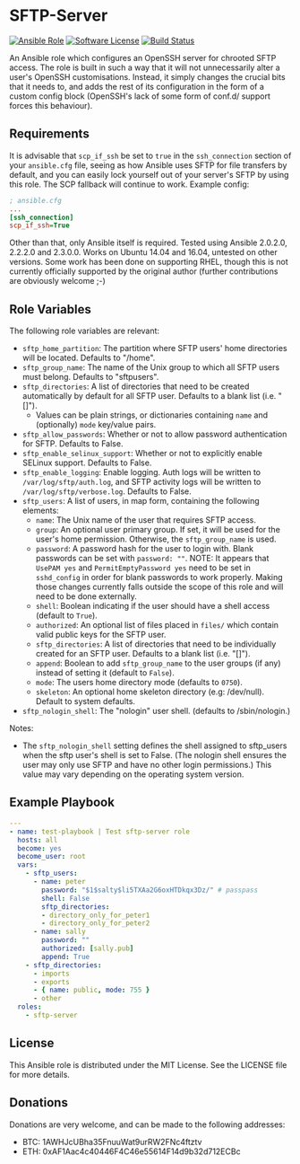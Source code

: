 # SFTP-Server

[![Ansible Role](https://img.shields.io/ansible/role/991.svg)](https://galaxy.ansible.com/johanmeiring/sftp-server/) [![Software License](https://img.shields.io/badge/License-MIT-orange.svg?style=flat-round)](https://github.com/johanmeiring/awesomeminer-go-sdk/blob/master/LICENSE) [![Build Status](https://travis-ci.org/johanmeiring/ansible-sftp.svg?branch=master)](https://travis-ci.org/johanmeiring/ansible-sftp)

An Ansible role which configures an OpenSSH server for chrooted SFTP access.  The role is built in such a way that it will not unnecessarily alter a user's OpenSSH customisations.  Instead, it simply changes the crucial bits that it needs to, and adds the rest of its configuration in the form of a custom config block (OpenSSH's lack of some form of conf.d/ support forces this behaviour).

## Requirements

It is advisable that `scp_if_ssh` be set to `true` in the `ssh_connection` section of your `ansible.cfg` file, seeing as how Ansible uses SFTP for file transfers by default, and you can easily lock yourself out of your server's SFTP by using this role.  The SCP fallback will continue to work.  Example config:

```ini
; ansible.cfg
...
[ssh_connection]
scp_if_ssh=True
```

Other than that, only Ansible itself is required.  Tested using Ansible 2.0.2.0, 2.2.2.0 and 2.3.0.0.  Works on Ubuntu 14.04 and 16.04, untested on other versions.  Some work has been done on supporting RHEL, though this is not currently officially supported by the original author (further contributions are obviously welcome ;-)

## Role Variables

The following role variables are relevant:

* `sftp_home_partition`: The partition where SFTP users' home directories will be located.  Defaults to "/home".
* `sftp_group_name`: The name of the Unix group to which all SFTP users must belong.  Defaults to "sftpusers".
* `sftp_directories`: A list of directories that need to be created automatically by default for all SFTP user. Defaults to a blank list (i.e. "[]").
  * Values can be plain strings, or dictionaries containing `name` and (optionally) `mode` key/value pairs.
* `sftp_allow_passwords`: Whether or not to allow password authentication for SFTP. Defaults to False.
* `sftp_enable_selinux_support`: Whether or not to explicitly enable SELinux support. Defaults to False.
* `sftp_enable_logging`: Enable logging. Auth logs will be written to `/var/log/sftp/auth.log`, and SFTP activity logs will be written to `/var/log/sftp/verbose.log`. Defaults to False.
* `sftp_users`: A list of users, in map form, containing the following elements:
  * `name`: The Unix name of the user that requires SFTP access.
  * `group`: An optional user primary group. If set, it will be used for the user's home permission. Otherwise, the `sftp_group_name` is used.
  * `password`: A password hash for the user to login with.  Blank passwords can be set with `password: ""`.  NOTE: It appears that `UsePAM yes` and `PermitEmptyPassword yes` need to be set in `sshd_config` in order for blank passwords to work properly.  Making those changes currently falls outside the scope of this role and will need to be done externally.
  * `shell`: Boolean indicating if the user should have a shell access (default to `True`).
  * `authorized`: An optional list of files placed in `files/` which contain valid public keys for the SFTP user.
  * `sftp_directories`: A list of directories that need to be individually created for an SFTP user. Defaults to a blank list (i.e. "[]").
  * `append`: Boolean to add `sftp_group_name` to the user groups (if any) instead of setting it (default to `False`).
  * `mode`: The users home directory mode (defaults to `0750`).
  * `skeleton`: An optional home skeleton directory (e.g: /dev/null). Default to system defaults.
* `sftp_nologin_shell`: The "nologin" user shell. (defaults to /sbin/nologin.)

Notes:

* The `sftp_nologin_shell` setting defines the shell assigned to sftp_users when the sftp user's shell is set to False. (The nologin shell ensures the user may only use SFTP and have no other login permissions.) This value may vary depending on the operating system version.

## Example Playbook

```yaml
---
- name: test-playbook | Test sftp-server role
  hosts: all
  become: yes
  become_user: root
  vars:
    - sftp_users:
      - name: peter
        password: "$1$salty$li5TXAa2G6oxHTDkqx3Dz/" # passpass
        shell: False
        sftp_directories:
        - directory_only_for_peter1
        - directory_only_for_peter2
      - name: sally
        password: ""
        authorized: [sally.pub]
        append: True
    - sftp_directories:
      - imports
      - exports
      - { name: public, mode: 755 }
      - other
  roles:
    - sftp-server
```

## License

This Ansible role is distributed under the MIT License.  See the LICENSE file for more details.

## Donations

Donations are very welcome, and can be made to the following addresses:

* BTC: 1AWHJcUBha35FnuuWat9urRW2FNc4ftztv
* ETH: 0xAF1Aac4c40446F4C46e55614F14d9b32d712ECBc
